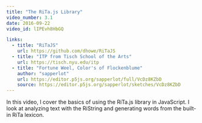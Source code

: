 ```yaml
---
title: "The RiTa.js Library"
video_number: 3.1
date: 2016-09-22
video_id: lIPEvh8HbGQ

links:
  - title: "RiTaJS"
    url: https://github.com/dhowe/RiTaJS
  - title: "ITP from Tisch School of the Arts"
    url: https://tisch.nyu.edu/itp
  - title: "Fortune Weel, Color's of Flockenblume"
    author: "sapperlot"
    url: https://editor.p5js.org/sapperlot/full/VcDz8KZbD
    source: https://editor.p5js.org/sapperlot/sketches/VcDz8KZbD
---
```


In this video, I cover the basics of using the RiTa.js library in JavaScript.  I look at analyzing text with the RiString and generating words from the built-in RiTa lexicon.
